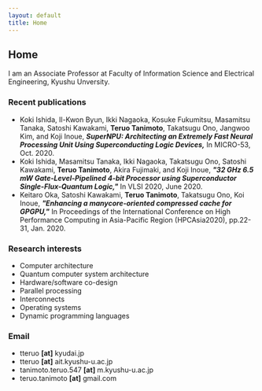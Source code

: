 ```yaml
---
layout: default
title: Home
---
```


## Home

I am an Associate Professor at Faculty of Information Science and Electrical Engineering, Kyushu Unversity.

### Recent publications
  - Koki Ishida, Il-Kwon Byun, Ikki Nagaoka, Kosuke Fukumitsu, Masamitsu Tanaka, Satoshi Kawakami, __Teruo Tanimoto__, Takatsugu Ono, Jangwoo Kim, and Koji Inoue,
   ***SuperNPU: Architecting an Extremely Fast Neural Processing Unit Using Superconducting Logic Devices,***
   In MICRO-53, Oct. 2020.
  - Koki Ishida, Masamitsu Tanaka, Ikki Nagaoka, Takatsugu Ono, Satoshi Kawakami, __Teruo Tanimoto__, Akira Fujimaki, and Koji Inoue,
    ***"32 GHz 6.5 mW Gate-Level-Pipelined 4-bit Processor using Superconductor Single-Flux-Quantum Logic,"***
    In VLSI 2020, June 2020.
  - Keitaro Oka, Satoshi Kawakami, __Teruo Tanimoto__, Takatsugu Ono, Koi Inoue,
    ***"Enhancing a manycore-oriented compressed cache for GPGPU,"***
    In Proceedings of the International Conference on High Performance Computing in Asia-Pacific Region (HPCAsia2020), pp.22-31, Jan. 2020.

### Research interests
  - Computer architecture
  - Quantum computer system architecture
  - Hardware/software co-design
  - Parallel processing
  - Interconnects
  - Operating systems
  - Dynamic programming languages

### Email
  - tteruo __[at]__ kyudai.jp
  - tteruo __[at]__ ait.kyushu-u.ac.jp
  - tanimoto.teruo.547 __[at]__ m.kyushu-u.ac.jp
  - teruo.tanimoto __[at]__ gmail.com
